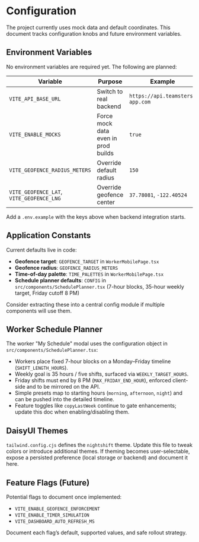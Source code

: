 # Configuration

The project currently uses mock data and default coordinates. This document tracks configuration knobs and future environment variables.

## Environment Variables

No environment variables are required yet. The following are planned:

| Variable | Purpose | Example |
|----------|---------|---------|
| `VITE_API_BASE_URL` | Switch to real backend | `https://api.teamsters-app.com` |
| `VITE_ENABLE_MOCKS` | Force mock data even in prod builds | `true` |
| `VITE_GEOFENCE_RADIUS_METERS` | Override default radius | `150` |
| `VITE_GEOFENCE_LAT`, `VITE_GEOFENCE_LNG` | Override geofence center | `37.78081`, `-122.40524` |

Add a `.env.example` with the keys above when backend integration starts.

## Application Constants

Current defaults live in code:

- **Geofence target**: `GEOFENCE_TARGET` in `WorkerMobilePage.tsx`
- **Geofence radius**: `GEOFENCE_RADIUS_METERS`
- **Time-of-day palette**: `TIME_PALETTES` in `WorkerMobilePage.tsx`
- **Schedule planner defaults**: `CONFIG` in `src/components/SchedulePlanner.tsx` (7-hour blocks, 35-hour weekly target, Friday cutoff 8 PM)

Consider extracting these into a central config module if multiple components will use them.

## Worker Schedule Planner

The worker "My Schedule" modal uses the configuration object in `src/components/SchedulePlanner.tsx`:

- Workers place fixed 7-hour blocks on a Monday–Friday timeline (`SHIFT_LENGTH_HOURS`).
- Weekly goal is 35 hours / five shifts, surfaced via `WEEKLY_TARGET_HOURS`.
- Friday shifts must end by 8 PM (`MAX_FRIDAY_END_HOUR`), enforced client-side and to be mirrored on the API.
- Simple presets map to starting hours (`morning`, `afternoon`, `night`) and can be pushed into the detailed timeline.
- Feature toggles like `copyLastWeek` continue to gate enhancements; update this doc when enabling/disabling them.

## DaisyUI Themes

`tailwind.config.cjs` defines the `nightshift` theme. Update this file to tweak colors or introduce additional themes. If theming becomes user-selectable, expose a persisted preference (local storage or backend) and document it here.

## Feature Flags (Future)

Potential flags to document once implemented:

- `VITE_ENABLE_GEOFENCE_ENFORCEMENT`
- `VITE_ENABLE_TIMER_SIMULATION`
- `VITE_DASHBOARD_AUTO_REFRESH_MS`

Document each flag’s default, supported values, and safe rollout strategy.

